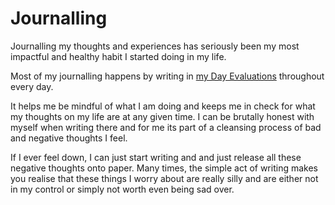 
# Journalling

Journalling my thoughts and experiences has seriously been my most impactful and healthy habit I started doing in my life.

Most of my journalling happens by writing in [my Day Evaluations][1] throughout every day. 

It helps me be mindful of what I am doing and keeps me in check for what my thoughts on my life are at any given time. I can be brutally honest with myself when writing there and for me its part of a cleansing process of bad and negative thoughts I feel.

If I ever feel down, I can just start writing and and just release all these negative thoughts onto paper. Many times, the simple act of writing makes you realise that these things I worry about are really silly and are either not in my control or simply not worth even being sad over.

[1]:	https://medium.com/@NikitaVoloboev/day-evaluations-5706f31c9c5e